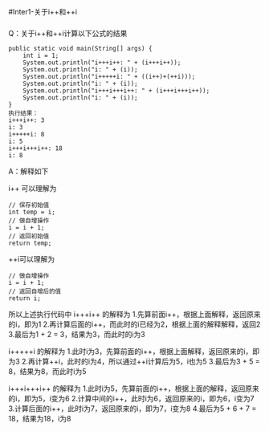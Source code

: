 #Inter1-关于i++和++i


###
Q：关于i++和++i计算以下公式的结果

```
public static void main(String[] args) {
    int i = 1;
    System.out.println("i+++i++: " + (i+++i++));
    System.out.println("i: " + (i));
    System.out.println("i+++++i: " + ((i++)+(++i)));
    System.out.println("i: " + (i));
    System.out.println("i+++i+++i++: " + (i+++i+++i++));
    System.out.println("i: " + (i));
}
执行结果：
i+++i++: 3
i: 3
i+++++i: 8
i: 5
i+++i+++i++: 18
i: 8
```
A：解释如下

i++ 可以理解为
```
// 保存初始值
int temp = i;
// 做自增操作
i = i + 1;
// 返回初始值
return temp;
```

++i可以理解为
```
// 做自增操作
i = i + 1;
// 返回自增后的值
return i;
```

所以上述执行代码中
i+++i++ 的解释为
1.先算前面i++，根据上面解释，返回原来的i，即为1
2.再计算后面的i++，而此时的i已经为2，根据上面的解释解释，返回2
3.最后为1 + 2 = 3，结果为3，而此时的i为3

i+++++i 的解释为
1.此时i为3，先算前面的i++，根据上面解释，返回原来的i，即为3
2.再计算++i，此时的i为4，所以通过++i计算后为5，i也为5
3.最后为3 + 5 = 8，结果为8，而此时i为5

i+++i+++i++ 的解释为
1.此时i为5，先算前面的i++，根据上面的解释，返回原来的i，即为5，i变为6
2.计算中间的i++，此时i为6，返回原来的i，即为6，i变为7
3.计算后面的i++，此时i为7，返回原来的i，即为7，i变为8
4.最后为5 + 6 + 7 = 18，结果为18，i为8